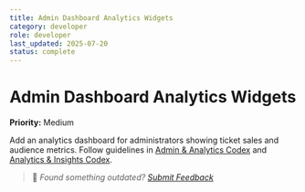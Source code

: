 ```yaml
---
title: Admin Dashboard Analytics Widgets
category: developer
role: developer
last_updated: 2025-07-20
status: complete
---
```

# Admin Dashboard Analytics Widgets

**Priority:** Medium

Add an analytics dashboard for administrators showing ticket sales and audience metrics. Follow guidelines in [Admin & Analytics Codex](../guides/developer/admin-analytics-codex.md) and [Analytics & Insights Codex](../guides/developer/analytics-insights-codex.md).

> 💬 *Found something outdated? [Submit Feedback](../feedback.md)*
